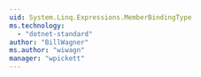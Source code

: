 ```yaml
---
uid: System.Linq.Expressions.MemberBindingType
ms.technology: 
  - "dotnet-standard"
author: "BillWagner"
ms.author: "wiwagn"
manager: "wpickett"
---
```

